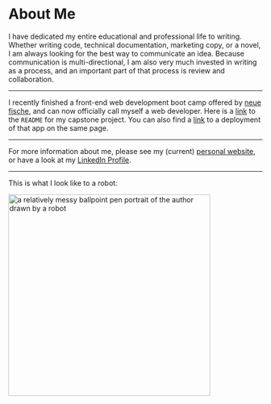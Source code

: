 # About Me

I have dedicated my entire educational and professional life to writing. Whether writing code, technical documentation, marketing copy, or a novel, I am always looking for the best way to communicate an idea. Because communication is multi-directional, I am also very much invested in writing as a process, and an important part of that process is review and collaboration.

---

I recently finished a front-end web development boot camp offered by [neue fische](https://www.neuefische.de/bootcamp/web-development), and can now officially call myself a web developer. Here is a [link](https://github.com/shrocket/hotel-tishjama#readme) to the `README` for my capstone project. You can also find a [link](https://hotel-tishjama-seven.vercel.app/) to a deployment of that app on the same page.

---

For more information about me, please see my (current) [personal website](https://shawnhuelle.com), or have a look at my [LinkedIn Profile](https://www.linkedin.com/in/shawn-huelle-616560237/).

---

This is what I look like to a robot:

<picture>
<img alt="a relatively messy ballpoint pen portrait of the author drawn by a robot" src="https://shawnhuelle.files.wordpress.com/2023/07/robotportrait3.jpg?w=784" height="400px">
</picture>

